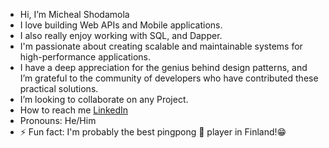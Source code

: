 - Hi, I’m Micheal Shodamola
- I love building Web APIs and Mobile applications.
- I also really enjoy working with SQL, and Dapper.
- I'm passionate about creating scalable and maintainable systems for high-performance applications.
- I have a deep appreciation for the genius behind design patterns, and I’m grateful to the community of developers who have contributed these practical solutions.
- I’m looking to collaborate on any Project.
- How to reach me [LinkedIn](https://www.linkedin.com/in/micheal-shodamola-4400b528b/)
- Pronouns: He/Him
- ⚡ Fun fact: I'm probably the best pingpong 🏓 player in Finland!😁
